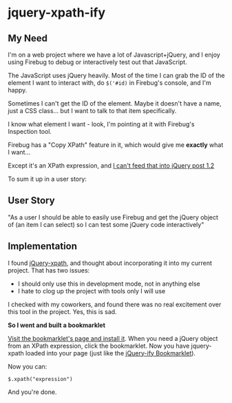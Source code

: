 jquery-xpath-ify
==================================


My Need
----------------------------------

I'm on a web project where we have a lot of Javascript+jQuery, and I enjoy using Firebug to debug or interactively test out that JavaScript.

The JavaScript uses jQuery heavily. Most of the time I can grab the ID of the element I want to interact with, do `$('#id)` in Firebug's console, and I'm happy.

Sometimes I can't get the ID of the element. Maybe it doesn't have a name, just a CSS class... but I want to talk to that item specifically.

I know what element I want - look, I'm pointing at it with Firebug's Inspection tool.

Firebug has a "Copy XPath" feature in it, which would give me **exactly** what I want...

Except it's an XPath expression, and [I can't feed that into jQuery post 1.2](http://www.learningjquery.com/2007/09/upgrading-to-jquery-12)


To sum it up in a user story:

User Story
-----------------------------------
"As a user I should be able to easily use Firebug and get the jQuery object of (an item I can select) so I can test some jQuery code interactively"

Implementation
----------------------------------

I found [jQuery-xpath](https://github.com/jfirebaugh/jquery-xpath), and thought about incorporating it into my current project. That has two issues:

  * I should only use this in development mode, not in anything else
  * I hate to clog up the project with tools only I will use

I checked with my coworkers, and found there was no real excitement over this tool in the project. Yes, this is sad.

**So I went and built a bookmarklet**

[Visit the bookmarklet's page and install it](http://rwilcox.github.com/jquery-xpath-ify/). When you need a jQuery object from an XPath expression, click the bookmarklet. Now you have jquery-xpath loaded into your page (just like the [jQuery-ify Bookmarklet](http://www.learningjquery.com/2006/12/jquerify-bookmarklet)).

Now you can:

    $.xpath("expression")
    
And you're done.